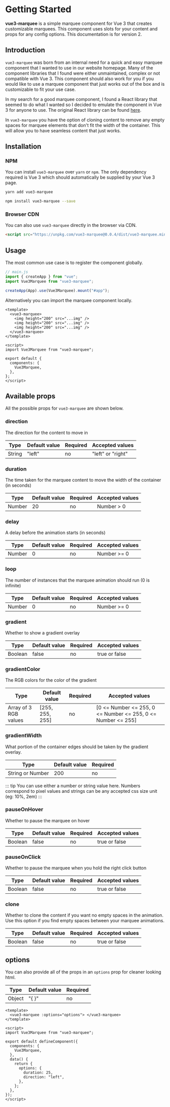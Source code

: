 # Getting Started

**vue3-marquee** is a simple marquee component for Vue 3 that creates customizable marquees. This component uses slots for your content and props for any config options. This documentation is for version 2.

## Introduction

`vue3-marquee` was born from an internal need for a quick and easy marquee component that I wanted to use in our website homepage. Many of the component libraries that I found were either unmaintained, complex or not compatible with Vue 3. This component should also work for you if you would like to use a marquee component that just works out of the box and is customizable to fit your use case.

In my search for a good marquee component, I found a React library that seemed to do what I wanted so I decided to emulate the component in Vue 3 for anyone to use. The original React library can be found [here](https://www.react-fast-marquee.com/).

In `vue3-marquee` you have the option of cloning content to remove any empty spaces for marquee elements that don't fit the width of the container. This will allow you to have seamless content that just works.

## Installation

### NPM

You can install `vue3-marquee` over `yarn` or `npm`. The only dependency required is Vue 3 which should automatically be supplied by your Vue 3 page.

```bash
yarn add vue3-marquee
```

```bash
npm install vue3-marquee --save
```

### Browser CDN

You can also use `vue3-marquee` directly in the browser via CDN.

```html
<script src="https://unpkg.com/vue3-marquee@0.0.4/dist/vue3-marquee.min.js"></script>
```

## Usage

The most common use case is to register the component globally.

```js
// main.js
import { createApp } from "vue";
import Vue3Marquee from "vue3-marquee";

createApp(App).use(Vue3Marquee).mount("#app");
```

Alternatively you can import the marquee component locally.

```vue
<template>
  <vue3-marquee>
    <img height="200" src="...img" />
    <img height="200" src="...img" />
    <img height="200" src="...img" />
  </vue3-marquee>
</template>

<script>
import Vue3Marquee from "vue3-marquee";

export default {
  components: {
    Vue3Marquee,
  },
};
</script>
```

## Available props

All the possible props for `vue3-marquee` are shown below.

### direction

The direction for the content to move in

| Type   | Default value | Required | Accepted values   |
| ------ | ------------- | -------- | ----------------- |
| String | "left"        | no       | "left" or "right" |

### duration

The time taken for the marquee content to move the width of the container (in seconds)

| Type   | Default value | Required | Accepted values |
| ------ | ------------- | -------- | --------------- |
| Number | 20            | no       | Number > 0      |

### delay

A delay before the animation starts (in seconds)

| Type   | Default value | Required | Accepted values |
| ------ | ------------- | -------- | --------------- |
| Number | 0             | no       | Number >= 0     |

### loop

The number of instances that the marquee animation should run (0 is infinite)

| Type   | Default value | Required | Accepted values |
| ------ | ------------- | -------- | --------------- |
| Number | 0             | no       | Number >= 0     |

### gradient

Whether to show a gradient overlay

| Type    | Default value | Required | Accepted values |
| ------- | ------------- | -------- | --------------- |
| Boolean | false         | no       | true or false   |

### gradientColor

The RGB colors for the color of the gradient

| Type                  | Default value   | Required | Accepted values                                              |
| --------------------- | --------------- | -------- | ------------------------------------------------------------ |
| Array of 3 RGB values | [255, 255, 255] | no       | [0 <= Number <= 255, 0 <= Number <= 255, 0 <= Number <= 255] |

### gradientWidth

What portion of the container edges should be taken by the gradient overlay.

| Type             | Default value | Required |
| ---------------- | ------------- | -------- |
| String or Number | 200           | no       |

::: tip
You can use either a number or string value here. Numbers correspond to pixel values and strings can be any accepted css size unit (eg: 10%, 2em)
:::

### pauseOnHover

Whether to pause the marquee on hover

| Type    | Default value | Required | Accepted values |
| ------- | ------------- | -------- | --------------- |
| Boolean | false         | no       | true or false   |

### pauseOnClick

Whether to pause the marquee when you hold the right click button

| Type    | Default value | Required | Accepted values |
| ------- | ------------- | -------- | --------------- |
| Boolean | false         | no       | true or false   |

### clone

Whether to clone the content if you want no empty spaces in the animation. Use this option if you find empty spaces between your marquee animations.

| Type    | Default value | Required | Accepted values |
| ------- | ------------- | -------- | --------------- |
| Boolean | false         | no       | true or false   |

## options

You can also provide all of the props in an `options` prop for cleaner looking html.

| Type   | Default value | Required |
| ------ | ------------- | -------- |
| Object | "{ }"         | no       |

```vue
<template>
  <vue3-marquee :options="options"> </vue3-marquee>
</template>

<script>
import Vue3Marquee from "vue3-marquee";

export default defineComponent({
  components: {
    Vue3Marquee,
  },
  data() {
    return {
      options: {
        duration: 25,
        direction: "left",
      },
    };
  },
});
</script>
```
